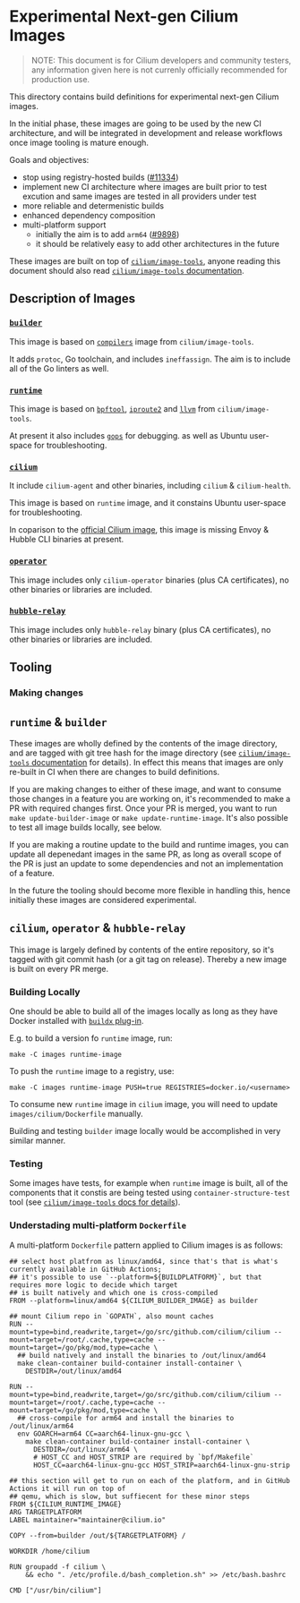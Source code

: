 # Experimental Next-gen Cilium Images

> NOTE: This document is for Cilium developers and community testers, any information given here is not
> currenly officially recommended for production use.

This directory contains build definitions for experimental next-gen Cilium images.

In the initial phase, these images are going to be used by the new CI architecture, and will be integrated
in development and release workflows once image tooling is mature enough.

Goals and objectives:

- stop using registry-hosted builds ([#11334](https://github.com/cilium/cilium/issues/11334))
- implement new CI architecture where images are built prior to test excution
  and same images are tested in all providers under test
- more reliable and determenistic builds
- enhanced dependency composition
- multi-platform support
   - initially the aim is to add `arm64` ([#9898](https://github.com/cilium/cilium/issues/9898))
   - it should be relatively easy to add other architectures in the future

These images are built on top of [`cilium/image-tools`](https://github.com/cilium/image-tools), anyone reading this document
should also read [`cilium/image-tools` documentation](https://github.com/cilium/image-tools/blob/master/README.md).

## Description of Images

### [`builder`](builder/Dockerfile)

This image is based on [`compilers`](https://github.com/cilium/image-tools#imagescompiler) image from `cilium/image-tools`.

It adds `protoc`, Go toolchain, and includes `ineffassign`. The aim is to include all of the Go linters as well.

### [`runtime`](runtime/Dockerfile)

This image is based on [`bpftool`](https://github.com/cilium/image-tools#imagesbpftool), [`iproute2`](https://github.com/cilium/image-tools#imagesiproute2) and [`llvm`](https://github.com/cilium/image-tools#imagesllvm) from `cilium/image-tools`.

At present it also includes [`gops`](https://github.com/google/gops) for debugging. as well as Ubuntu user-space for troubleshooting.

### [`cilium`](cilium/Dockerfile)

It include `cilium-agent` and other binaries, including `cilium` & `cilium-health`.

This image is based on `runtime` image, and it constains Ubuntu user-space for troubleshooting.

In coparison to the [official Cilium image](../Dockerfile), this image is missing Envoy & Hubble CLI binaries at present.

### [`operator`](operator/Dockerfile)

This image includes only `cilium-operator` binaries (plus CA certificates), no other binaries or libraries are included.

### [`hubble-relay`](hubble-relay/Dockerfile)

This image includes only `hubble-relay` binary (plus CA certificates), no other binaries or libraries are included.

## Tooling

### Making changes

## `runtime` & `builder`

These images are wholly defined by the contents of the image directory, and are tagged with git tree hash
for the image directory (see [`cilium/image-tools` documentation](https://github.com/cilium/image-tools#usage)
for details). In effect this means that images are only re-built in CI when there are changes to build definitions.

If you are making changes to either of these image, and want to consume those changes in a feature you are working on, it's
recommended to make a PR with required changes first. Once your PR is merged, you want to run `make update-builder-image`
or `make update-runtime-image`. It's also possible to test all image builds locally, see below.

If you are making a routine update to the build and runtime images, you can update all depenedant images in the same PR,
as long as overall scope of the PR is just an update to some dependencies and not an implementation of a feature.

In the future the tooling should become more flexible in handling this, hence initially these images are considered experimental.

## `cilium`, `operator` & `hubble-relay`

This image is largely defined by contents of the entire repository, so it's tagged with git commit hash
(or a git tag on release). Thereby a new image is built on every PR merge.

### Building Locally

One should be able to build all of the images locally as long as they have Docker installed with [`buildx` plug-in](https://docs.docker.com/buildx/working-with-buildx/).

E.g. to build a version fo `runtime` image, run:

```
make -C images runtime-image
```

To push the `runtime` image to a registry, use:
```
make -C images runtime-image PUSH=true REGISTRIES=docker.io/<username>
```

To consume new `runtime` image in `cilium` image, you will need to update `images/cilium/Dockerfile` manually.

Building and testing `builder` image locally would be accomplished in very similar manner.

### Testing

Some images have tests, for example when `runtime` image is built, all of the components that it constis are
being tested using `container-structure-test` tool (see [`cilium/image-tools` docs for details](https://github.com/cilium/image-tools#imagestester)).

### Understading multi-platform `Dockerfile`

A multi-platform `Dockerfile` pattern applied to Cilium images is as follows:
```
## select host platfrom as linux/amd64, since that's that is what's currently available in GitHub Actions;
## it's possible to use `--platform=${BUILDPLATFORM}`, but that requires more logic to decide which target
## is built natively and which one is cross-compiled
FROM --platform=linux/amd64 ${CILIUM_BUILDER_IMAGE} as builder

## mount Cilium repo in `GOPATH`, also mount caches
RUN --mount=type=bind,readwrite,target=/go/src/github.com/cilium/cilium --mount=target=/root/.cache,type=cache --mount=target=/go/pkg/mod,type=cache \
  ## build natively and install the binaries to /out/linux/amd64
  make clean-container build-container install-container \
    DESTDIR=/out/linux/amd64

RUN --mount=type=bind,readwrite,target=/go/src/github.com/cilium/cilium --mount=target=/root/.cache,type=cache --mount=target=/go/pkg/mod,type=cache \
  ## cross-compile for arm64 and install the binaries to /out/linux/arm64
  env GOARCH=arm64 CC=aarch64-linux-gnu-gcc \
    make clean-container build-container install-container \
      DESTDIR=/out/linux/arm64 \
      # HOST_CC and HOST_STRIP are required by `bpf/Makefile`
      HOST_CC=aarch64-linux-gnu-gcc HOST_STRIP=aarch64-linux-gnu-strip

## this section will get to run on each of the platform, and in GitHub Actions it will run on top of
## qemu, which is slow, but suffiecent for these minor steps
FROM ${CILIUM_RUNTIME_IMAGE}
ARG TARGETPLATFORM
LABEL maintainer="maintainer@cilium.io"

COPY --from=builder /out/${TARGETPLATFORM} /

WORKDIR /home/cilium

RUN groupadd -f cilium \
    && echo ". /etc/profile.d/bash_completion.sh" >> /etc/bash.bashrc

CMD ["/usr/bin/cilium"]
```
